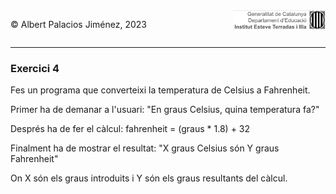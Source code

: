 <div style="display: flex; width: 100%;">
    <div style="flex: 1; padding: 0px;">
        <p>© Albert Palacios Jiménez, 2023</p>
    </div>
    <div style="flex: 1; padding: 0px; text-align: right;">
        <img src="../../assets/ieti.png" height="32" alt="Logo de IETI" style="max-height: 32px;">
    </div>
</div>
<hr/>

### Exercici 4

Fes un programa que converteixi la temperatura de Celsius a Fahrenheit.

Primer ha de demanar a l'usuari: "En graus Celsius, quina temperatura fa?"

Després ha de fer el càlcul: fahrenheit = (graus * 1.8) + 32

Finalment ha de mostrar el resultat: "X graus Celsius són Y graus Fahrenheit"

On X són els graus introduits i Y són els graus resultants del càlcul.


